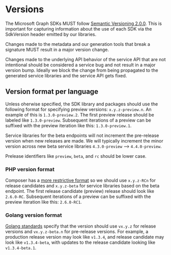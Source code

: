 # Versions

The Microsoft Graph SDKs MUST follow [Semantic Versioning 2.0.0](https://semver.org/). This is important for capturing information about the use of each SDK via the SdkVersion header emitted by our libraries. 

Changes made to the metadata and our generation tools that break a signature MUST result in a major version change.

Changes made to the underlying API behavior of the service API that are not intentional should be considered a service bug and not result in a major version bump. Ideally we block the change from being propagated to the generated service libraries and the service API gets fixed. 

## Version format per language

Unless oherwise specified, the SDK library and packages should use the following format for specifying preview versions: `x.y.z-preview.n`.  An example of this is `1.3.0-preview.2`. The first preview release should be labeled like `1.3.0-preview`. Subsequent iterations of a preview can be suffixed with the preview iteration like this: `1.3.0-preview.1`. 

Service libraries for the beta endpoints will not increment the pre-release version when new releases are made. We will typically increment the minor version across new beta service libraries `4.3.0-preview` --> `4.4.0-preview`.

Prelease identifiers like `preview`, `beta`, and `rc` should be lower case.

### PHP version format

Composer has a [more restrictive format](https://getcomposer.org/doc/articles/versions.md#stabilities) so we should use `x.y.z-RCn` for release candidates and `x.y.z-beta` for service libraries based on the beta endpoint. The first release candidate (preview) release should look like `2.6.0-RC`. Subsequent iterations of a preview can be suffixed with the preview iteration like this: `2.6.0-RC1`.

### Golang version format

[Golang standards](https://golang.org/doc/modules/version-numbers) specify that the version should use `vx.y.z` for release versions and `vx.y.z-beta.n` for pre-release versions. For example, a production release version may look like `v1.3.4`, and release candidate may look like `v1.3.4-beta`, with updates to the release candidate looking like `v1.3.4-beta.1`. 
